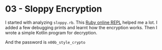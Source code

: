 # 03 - Sloppy Encryption
I started with analyzing `sloppy.rb`. This [Ruby online REPL](https://repl.it/languages/ruby) helped me a lot.
I added a few debugging prints and learnt how the encryption works. Then I wrote a simple Kotlin program for decryption. 

And the password is `n00b_style_crypto`